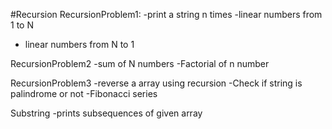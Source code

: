 #Recursion
RecursionProblem1:
-print a string n times
-linear numbers from 1 to N
- linear numbers from N to 1

RecursionProblem2
-sum of N numbers
-Factorial of n number

RecursionProblem3
-reverse a array using recursion
-Check if string is palindrome or not
-Fibonacci series

Substring
-prints subsequences of given array